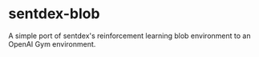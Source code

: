 # sentdex-blob
A simple port of sentdex's reinforcement learning blob environment to an OpenAI Gym environment.
